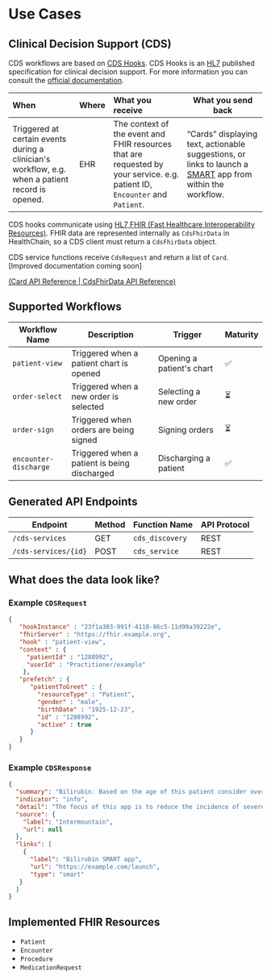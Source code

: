 # Use Cases

## Clinical Decision Support (CDS)

CDS workflows are based on [CDS Hooks](https://cds-hooks.org/). CDS Hooks is an [HL7](https://cds-hooks.hl7.org) published specification for clinical decision support. For more information you can consult the [official documentation](https://cds-hooks.org/).

| When      | Where | What you receive            | What you send back         |
| :-------- | :-----| :-------------------------- |----------------------------|
| Triggered at certain events during a clinician's workflow, e.g. when a patient record is opened. | EHR  | The context of the event and FHIR resources that are requested by your service. e.g. patient ID, `Encounter` and `Patient`.  | “Cards” displaying text, actionable suggestions, or links to launch a [SMART](https://smarthealthit.org/) app from within the workflow.      |


CDS hooks communicate using [HL7 FHIR (Fast Healthcare Interoperability Resources)](https://hl7.org/fhir/R4/). FHIR data are represented internally as `CdsFhirData` in HealthChain, so a CDS client must return a `CdsFhirData` object.

CDS service functions receive `CdsRequest` and return a list of `Card`. [Improved documentation coming soon]

[(Card API Reference | ](../../../api/use_cases.md#healthchain.models.responses.cdsresponse.Card)[CdsFhirData API Reference)](../../../api/data_models.md#healthchain.models.data.cdsfhirdata)

## Supported Workflows

| Workflow Name | Description | Trigger | Maturity |
|-----------|-------------|---------|----------|
| `patient-view` | Triggered when a patient chart is opened | Opening a patient's chart | ✅ |
| `order-select` | Triggered when a new order is selected | Selecting a new order | ⏳ |
| `order-sign` | Triggered when orders are being signed | Signing orders | ⏳ |
| `encounter-discharge` | Triggered when a patient is being discharged | Discharging a patient | ✅ |



## Generated API Endpoints

| Endpoint | Method | Function Name | API Protocol |
|------|--------|----------|--------------|
| `/cds-services` | GET | `cds_discovery` | REST |
| `/cds-services/{id}` | POST | `cds_service` | REST |

## What does the data look like?

### Example `CDSRequest`

```json
{
   "hookInstance" : "23f1a303-991f-4118-86c5-11d99a39222e",
   "fhirServer" : "https://fhir.example.org",
   "hook" : "patient-view",
   "context" : {
     "patientId" : "1288992",
     "userId" : "Practitioner/example"
    },
   "prefetch" : {
      "patientToGreet" : {
        "resourceType" : "Patient",
        "gender" : "male",
        "birthDate" : "1925-12-23",
        "id" : "1288992",
        "active" : true
      }
   }
}
```
### Example `CDSResponse`

```json
{
  "summary": "Bilirubin: Based on the age of this patient consider overlaying bilirubin [Mass/volume] results over a time-based risk chart",
  "indicator": "info",
  "detail": "The focus of this app is to reduce the incidence of severe hyperbilirubinemia and bilirubin encephalopathy while minimizing the risks of unintended harm such as maternal anxiety, decreased breastfeeding, and unnecessary costs or treatment.",
  "source": {
    "label": "Intermountain",
    "url": null
  },
  "links": [
    {
      "label": "Bilirubin SMART app",
      "url": "https://example.com/launch",
      "type": "smart"
   }
  ]
}

```

## Implemented FHIR Resources

- `Patient`
- `Encounter`
- `Procedure`
- `MedicationRequest`
